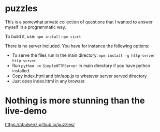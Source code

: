 # puzzles

This is a somewhat private collection of questions that I wanted to answer myself in a programmatic way.

To build it, use:
`npm install`
`npm start`

There is no server included. You have for instance the following options:

- To serve the files run in the main directory:
    `npm install -g http-server`
    `http-server`
- Run `python -m SimpleHTTPServer` in main directory if you have python installed.
- Copy index.html and bin/app.js to whatever server served directory
- Just open index.html in any browser.

# Nothing is more stunning than the live-demo
https://abulvenz.github.io/puzzles/
